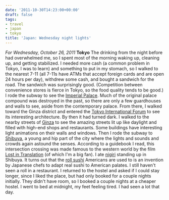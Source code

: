 ```yaml
---
date: '2011-10-30T14:23:00+00:00'
draft: false
tags:
- travel
- japan
- tokyo
title: 'Japan: Wednesday night lights'
---
```


*For Wednesday, October 26, 2011* **Tokyo** The drinking from the night before had overwhelmed me, so I spent most of the morning waking up, cleaning up, and getting stabilized. I needed more cash (a common problem in Tokyo, I was to learn) and something to put in my stomach, so I walked to the nearest 7-11 (all 7-11s have ATMs that accept foreign cards and are open 24 hours per day), withdrew some cash, and bought a sandwich for the road. The sandwich was surprisingly good. (Competition between convenience stores is fierce in Tokyo, so the food quality tends to be good.) I rode the subway to see the [Imperial Palace](http://www.google.com/search?client=safari&rls;=en&q;=tokyo+Imperial+Palace&oe;=UTF-8&um;=1&ie;=UTF-8&hl;=en&tbm;=isch&source;=og&sa;=N&tab;=wi&biw;=1366&bih;=690&sei;=%20pVqtTputNcjzmAW5u-T3Dg). Much of the original palace compound was destroyed in the past, so there are only a few guardhouses and walls to see, aside from the contemporary palace. From there, I walked toward the Ginza district and entered the [Tokyo International Forum](http://www.google.com/search?client=safari&rls;=en&q;=Tokyo+International+Forum&oe;=UTF-8&um;=1&ie;=UTF-8&hl;=en&tbm;=isch&source;=og&sa;=N&tab;=wi&biw;=1366&bih;=690&sei;=%20blutTvHnJOTFmQWn76HWDg) to see its interesting architecture. By then it had turned dark. I walked to the nearby streets of [Ginza](http://www.google.com/search?client=safari&rls;=en&q;=Tokyo+International+Forum&oe;=UTF-8&um;=1&ie;=UTF-8&hl;=en&tbm;=isch&source;=og&sa;=N&tab;=wi&biw;=1366&bih;=690&sei;=%20blutTvHnJOTFmQWn76HWDg#um=1&hl;=en&client;=safari&rls;=en&tbm;=isch&sa;=1&q;=ginza&pbx;=1&oq;=ginza&aq;=f&aqi;=g10&aql;=1&gs;_sm=e&gs;_upl=68694l69126l0l69351l5l4l0l0l0l0l202l717l0.3.1l4l0&bav;=on.2,or.r_gc.r_pw.,cf.osb&fp;=e85638aef1ce869b&biw;=1366&bih;=690) to see the amazing streets lit up like daylight and filled with high-end shops and restaurants. Some buildings have interesting light animations on their walls and windows. Then I rode the subway to [Shibuya](http://www.google.com/search?client=safari&rls;=en&q;=Shibuya&oe;=UTF-8&um;=1&ie;=UTF-8&hl;=en&tbm;=isch&source;=og&sa;=N&tab;=wi&biw;=1366&bih;=690&sei;=%20KFytTtyyEeXdmAXsvv2CDw), a young and hip part of the city where the lights and sounds and crowds again astound the senses. According to a guidebook I read, this intersection crossing was made famous to the western world by the film [Lost in Translation](http://en.wikipedia.org/wiki/Lost_in_Translation_(film)) (of which I'm a big fan). I ate [nigiri](http://en.wikipedia.org/wiki/Sushi#Nigirizushi) standing up in Shibuya. It turns out that the [roll sushi](http://en.wikipedia.org/wiki/Sushi#Western-style_sushi) Americans are used to is an invention by Japanese chefs to adapt real sushi to American palates. I still haven't seen a roll in a restaurant. I returned to the hostel and asked if I could stay longer, since I liked the place, but had only booked for a couple nights initially. They didn't have room, so I booked a couple nights at a cheaper hostel. I went to bed at midnight, my feet feeling tired. I had seen a lot that day.

